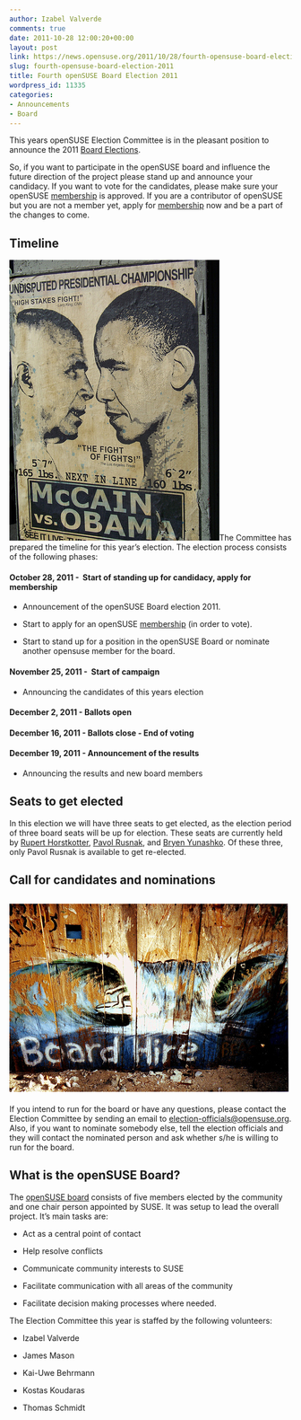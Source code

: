 ```yaml
---
author: Izabel Valverde
comments: true
date: 2011-10-28 12:00:20+00:00
layout: post
link: https://news.opensuse.org/2011/10/28/fourth-opensuse-board-election-2011/
slug: fourth-opensuse-board-election-2011
title: Fourth openSUSE Board Election 2011
wordpress_id: 11335
categories:
- Announcements
- Board
---
```


This years openSUSE Election Committee is in the pleasant position to announce the 2011 [Board Elections](http://en.opensuse.org/openSUSE:Board_election).

So, if you want to participate in the openSUSE board and influence the future direction of the project please stand up and announce your candidacy. If you want to vote for the candidates, please make sure your openSUSE [membership](http://en.opensuse.org/Members) is approved. If you are a contributor of openSUSE but you are not a member yet, apply for [membership](http://en.opensuse.org/openSUSE:Membership_officials#Process) now and be a part of the changes to come.

<!-- more -->


## Timeline


[![](/wp-content/uploads/2011/10/4592711863_9c161a0ac3.jpg)](http://news.opensuse.org/2011/10/28/fourth-opensuse-board-election-2011/4592711863_9c161a0ac3/)The Committee has prepared the timeline for this year’s election. The election process consists of the following phases:


#### **October 28, 2011** -  Start of standing up for candidacy, apply for membership





	
  * Announcement of the openSUSE Board election 2011.

	
  * Start to apply for an openSUSE [membership](http://en.opensuse.org/Members) (in order to vote).

	
  * Start to stand up for a position in the openSUSE Board or nominate another opensuse member for the board.




#### **November 25, 2011** -  Start of campaign





	
  * Announcing the candidates of this years election




#### **December 2, 2011** - Ballots open




#### **December 16, 2011** - Ballots close - End of voting




#### **December 19, 2011** - Announcement of the results





	
  * Announcing the results and new board members




## Seats to get elected


In this election we will have three seats to get elected, as the election period of three board seats will be up for election. These seats are currently held by [Rupert Horstkotter](http://en.opensuse.org/User:Rhorstkoetter), [Pavol Rusnak](http://en.opensuse.org/User:Prusnak), and [Bryen Yunashko](http://en.opensuse.org/User:Byunashko). Of these three, only Pavol Rusnak is available to get re-elected.


## Call for candidates and nominations




## [![](/wp-content/uploads/2011/10/116501300_7419fd94f3.jpg)](http://news.opensuse.org/2011/10/28/fourth-opensuse-board-election-2011/116501300_7419fd94f3/)


If you intend to run for the board or have any questions, please contact the Election Committee by sending an email to [election-officials@opensuse.org](mailto:election-officials@opensuse.org). Also, if you want to nominate somebody else, tell the election officials and they will contact the nominated person and ask whether s/he is willing to run for the board.


## What is the openSUSE Board?


The [openSUSE board](http://en.opensuse.org/openSUSE:Board) consists of five members elected by the community and one chair person appointed by SUSE. It was setup to lead the overall project. It’s main tasks are:



	
  * Act as a central point of contact

	
  * Help resolve conflicts

	
  * Communicate community interests to SUSE

	
  * Facilitate communication with all areas of the community

	
  * Facilitate decision making processes where needed.


The Election Committee this year is staffed by the following volunteers:

	
  * Izabel Valverde

	
  * James Mason

	
  * Kai-Uwe Behrmann

	
  * Kostas Koudaras

	
  * Thomas Schmidt


